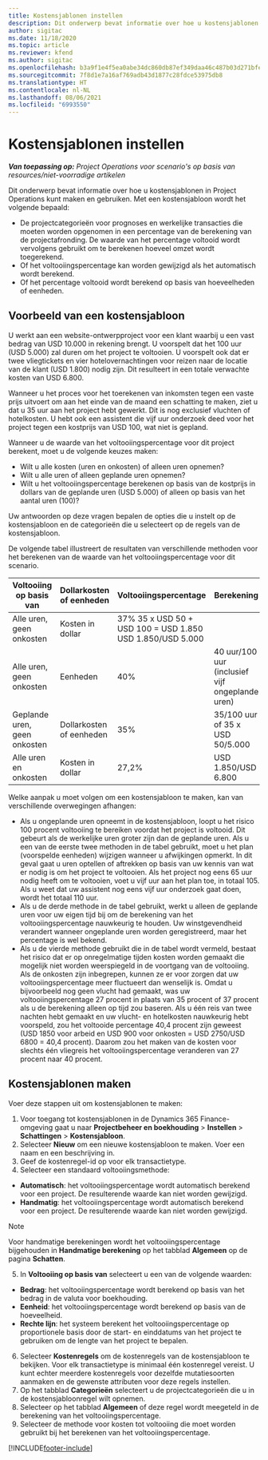 ```yaml
---
title: Kostensjablonen instellen
description: Dit onderwerp bevat informatie over hoe u kostensjablonen in Project Operations kunt maken en gebruiken.
author: sigitac
ms.date: 11/18/2020
ms.topic: article
ms.reviewer: kfend
ms.author: sigitac
ms.openlocfilehash: b3a9f1e4f5ea0abe34dc860db87ef349daa46c487b03d271bfe207868c521f39
ms.sourcegitcommit: 7f8d1e7a16af769adb43d1877c28fdce53975db8
ms.translationtype: HT
ms.contentlocale: nl-NL
ms.lasthandoff: 08/06/2021
ms.locfileid: "6993550"
---
```

# <a name="set-up-cost-templates"></a>Kostensjablonen instellen

_**Van toepassing op:** Project Operations voor scenario's op basis van resources/niet-voorradige artikelen_


Dit onderwerp bevat informatie over hoe u kostensjablonen in Project Operations kunt maken en gebruiken. Met een kostensjabloon wordt het volgende bepaald:

- De projectcategorieën voor prognoses en werkelijke transacties die moeten worden opgenomen in een percentage van de berekening van de projectafronding. De waarde van het percentage voltooid wordt vervolgens gebruikt om te berekenen hoeveel omzet wordt toegerekend.
- Of het voltooiingspercentage kan worden gewijzigd als het automatisch wordt berekend.
- Of het percentage voltooid wordt berekend op basis van hoeveelheden of eenheden.

## <a name="cost-template-example"></a>Voorbeeld van een kostensjabloon

U werkt aan een website-ontwerpproject voor een klant waarbij u een vast bedrag van USD 10.000 in rekening brengt. U voorspelt dat het 100 uur (USD 5.000) zal duren om het project te voltooien. U voorspelt ook dat er twee vliegtickets en vier hotelovernachtingen voor reizen naar de locatie van de klant (USD 1.800) nodig zijn. Dit resulteert in een totale verwachte kosten van USD 6.800.

Wanneer u het proces voor het toerekenen van inkomsten tegen een vaste prijs uitvoert om aan het einde van de maand een schatting te maken, ziet u dat u 35 uur aan het project hebt gewerkt. Dit is nog exclusief vluchten of hotelkosten. U hebt ook een assistent die vijf uur onderzoek deed voor het project tegen een kostprijs van USD 100, wat niet is gepland.

Wanneer u de waarde van het voltooiingspercentage voor dit project berekent, moet u de volgende keuzes maken:

- Wilt u alle kosten (uren en onkosten) of alleen uren opnemen?
- Wilt u alle uren of alleen geplande uren opnemen?
- Wilt u het voltooiingspercentage berekenen op basis van de kostprijs in dollars van de geplande uren (USD 5.000) of alleen op basis van het aantal uren (100)?

Uw antwoorden op deze vragen bepalen de opties die u instelt op de kostensjabloon en de categorieën die u selecteert op de regels van de kostensjabloon.

De volgende tabel illustreert de resultaten van verschillende methoden voor het berekenen van de waarde van het voltooiingspercentage voor dit scenario.

| Voltooiing op basis van | Dollarkosten of eenheden | Voltooiingspercentage | Berekening |
| --- | --- | --- | --- |
| Alle uren, geen onkosten | Kosten in dollar | 37% 35 x USD 50 + USD 100 = USD 1.850 USD 1.850/USD 5.000 |
| Alle uren, geen onkosten | Eenheden | 40% | 40 uur/100 uur (inclusief vijf ongeplande uren) |
| Geplande uren, geen onkosten | Dollarkosten of eenheden | 35% | 35/100 uur of 35 x USD 50/5.000 |
| Alle uren en onkosten | Kosten in dollar | 27,2% | USD 1.850/USD 6.800 |

Welke aanpak u moet volgen om een kostensjabloon te maken, kan van verschillende overwegingen afhangen:

- Als u ongeplande uren opneemt in de kostensjabloon, loopt u het risico 100 procent voltooiing te bereiken voordat het project is voltooid. Dit gebeurt als de werkelijke uren groter zijn dan de geplande uren. Als u een van de eerste twee methoden in de tabel gebruikt, moet u het plan (voorspelde eenheden) wijzigen wanneer u afwijkingen opmerkt. In dit geval gaat u uren optellen of aftrekken op basis van uw kennis van wat er nodig is om het project te voltooien. Als het project nog eens 65 uur nodig heeft om te voltooien, voet u vijf uur aan het plan toe, in totaal 105. Als u weet dat uw assistent nog eens vijf uur onderzoek gaat doen, wordt het totaal 110 uur.
- Als u de derde methode in de tabel gebruikt, werkt u alleen de geplande uren voor uw eigen tijd bij om de berekening van het voltooiingspercentage nauwkeurig te houden. Uw winstgevendheid verandert wanneer ongeplande uren worden geregistreerd, maar het percentage is wel bekend.
- Als u de vierde methode gebruikt die in de tabel wordt vermeld, bestaat het risico dat er op onregelmatige tijden kosten worden gemaakt die mogelijk niet worden weerspiegeld in de voortgang van de voltooiing. Als de onkosten zijn inbegrepen, kunnen ze er voor zorgen dat uw voltooiingspercentage meer fluctueert dan wenselijk is. Omdat u bijvoorbeeld nog geen vlucht had gemaakt, was uw voltooiingspercentage 27 procent in plaats van 35 procent of 37 procent als u de berekening alleen op tijd zou baseren. Als u één reis van twee nachten hebt gemaakt en uw vlucht- en hotelkosten nauwkeurig hebt voorspeld, zou het voltooide percentage 40,4 procent zijn geweest (USD 1850 voor arbeid en USD 900 voor onkosten = USD 2750/USD 6800 = 40,4 procent). Daarom zou het maken van de kosten voor slechts één vliegreis het voltooiingspercentage veranderen van 27 procent naar 40 procent.

## <a name="create-cost-templates"></a>Kostensjablonen maken
Voer deze stappen uit om kostensjablonen te maken:

1. Voor toegang tot kostensjablonen in de Dynamics 365 Finance-omgeving gaat u naar **Projectbeheer en boekhouding** > **Instellen** > **Schattingen** > **Kostensjabloon**.
2. Selecteer **Nieuw** om een nieuwe kostensjabloon te maken. Voer een naam en een beschrijving in.
3. Geef de kostenregel-id op voor elk transactietype.
4. Selecteer een standaard voltooiingsmethode:

  - **Automatisch**: het voltooiingspercentage wordt automatisch berekend voor een project. De resulterende waarde kan niet worden gewijzigd.
  - **Handmatig**: het voltooiingspercentage wordt automatisch berekend voor een project. De resulterende waarde kan niet worden gewijzigd.

  > [!NOTE]
  > Voor handmatige berekeningen wordt het voltooiingspercentage bijgehouden in **Handmatige berekening** op het tabblad **Algemeen** op de pagina **Schatten**.

5. In **Voltooiing op basis van** selecteert u een van de volgende waarden:

  - **Bedrag**: het voltooiingspercentage wordt berekend op basis van het bedrag in de valuta voor boekhouding.
  - **Eenheid**: het voltooiingspercentage wordt berekend op basis van de hoeveelheid.
  - **Rechte lijn**: het systeem berekent het voltooiingspercentage op proportionele basis door de start- en einddatums van het project te gebruiken om de lengte van het project te bepalen.

6. Selecteer **Kostenregels** om de kostenregels van de kostensjabloon te bekijken. Voor elk transactietype is minimaal één kostenregel vereist. U kunt echter meerdere kostenregels voor dezelfde mutatiesoorten aanmaken en de gewenste attributen voor deze regels instellen.
7. Op het tabblad **Categorieën** selecteert u de projectcategorieën die u in de kostensjabloonregel wilt opnemen.
8. Selecteer op het tabblad **Algemeen** of deze regel wordt meegeteld in de berekening van het voltooiingspercentage.
9. Selecteer de methode voor kosten tot voltooiing die moet worden gebruikt bij het berekenen van het voltooiingspercentage.


[!INCLUDE[footer-include](../includes/footer-banner.md)]